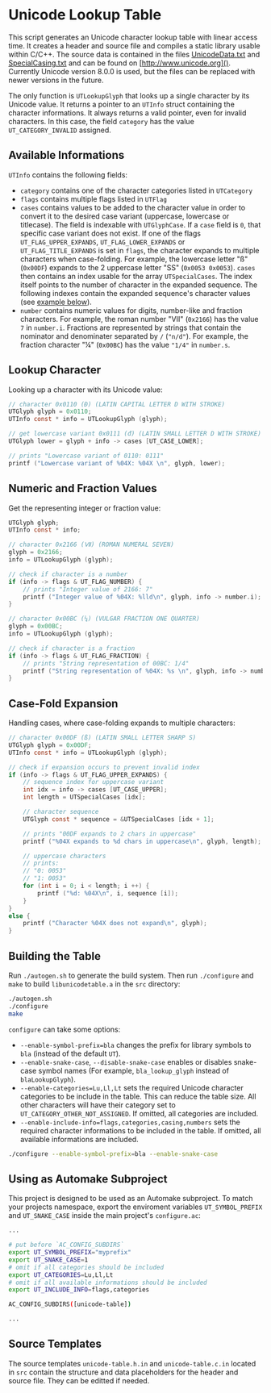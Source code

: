 Unicode Lookup Table
====================

This script generates an Unicode character lookup table with linear access time. It creates a header and source file and compiles a static library usable within C/C++. The source data is contained in the files [UnicodeData.txt](http://www.unicode.org/Public/8.0.0/ucd/UnicodeData.txt) and [SpecialCasing.txt](http://www.unicode.org/Public/8.0.0/ucd/SpecialCasing.txt) and can be found on [http://www.unicode.org](). Currently Unicode version 8.0.0 is used, but the files can be replaced with newer versions in the future.

The only function is `UTLookupGlyph` that looks up a single character by its Unicode value. It returns a pointer to an `UTInfo` struct containing the character informations. It always returns a valid pointer, even for invalid characters. In this case, the field `category` has the value `UT_CATEGORY_INVALID` assigned.

Available Informations
----------------------

`UTInfo` contains the following fields:

- `category` contains one of the character categories listed in `UTCategory`
- `flags` contains multiple flags listed in `UTFlag`
- `cases` contains values to be added to the character value in order to convert it to the desired case variant (uppercase, lowercase or titlecase). The field is indexable with `UTGlyphCase`. If a `case` field is `0`, that specific case variant does not exist. If one of the flags `UT_FLAG_UPPER_EXPANDS`, `UT_FLAG_LOWER_EXPANDS` or `UT_FLAG_TITLE_EXPANDS` is set in `flags`, the character expands to multiple characters when case-folding. For example, the lowercase letter "ß" (`0x00DF`) expands to the 2 uppercase letter "SS" (`0x0053 0x0053`). `cases` then contains an index usable for the array `UTSpecialCases`. The index itself points to the number of character in the expanded sequence. The following indexes contain the expanded sequence's character values (see [example below](#user-content-case-fold-expansion)).
- `number` contains numeric values for digits, number-like and fraction characters. For example, the roman number "Ⅶ" (`0x2166`) has the value `7` in `number.i`. Fractions are represented by strings that contain the nominator and denominater separated by `/` (`"n/d"`). For example, the fraction character "¼" (`0x00BC`) has the value `"1/4"` in `number.s`.

Lookup Character
----------------

Looking up a character with its Unicode value:

```c
// character 0x0110 (Đ) (LATIN CAPITAL LETTER D WITH STROKE)
UTGlyph glyph = 0x0110;
UTInfo const * info = UTLookupGlyph (glyph);

// get lowercase variant 0x0111 (đ) (LATIN SMALL LETTER D WITH STROKE)
UTGlyph lower = glyph + info -> cases [UT_CASE_LOWER];

// prints "Lowercase variant of 0110: 0111"
printf ("Lowercase variant of %04X: %04X \n", glyph, lower);
```

Numeric and Fraction Values
---------------------------

Get the representing integer or fraction value:

```c
UTGlyph glyph;
UTInfo const * info;

// character 0x2166 (Ⅶ) (ROMAN NUMERAL SEVEN)
glyph = 0x2166;
info = UTLookupGlyph (glyph);

// check if character is a number
if (info -> flags & UT_FLAG_NUMBER) {
	// prints "Integer value of 2166: 7"
	printf ("Integer value of %04X: %lld\n", glyph, info -> number.i);
}

// character 0x00BC (¼) (VULGAR FRACTION ONE QUARTER)
glyph = 0x00BC;
info = UTLookupGlyph (glyph);

// check if character is a fraction
if (info -> flags & UT_FLAG_FRACTION) {
	// prints "String representation of 00BC: 1/4"
	printf ("String representation of %04X: %s \n", glyph, info -> number.s);
}
```

Case-Fold Expansion
-------------------

Handling cases, where case-folding expands to multiple characters:

```c
// character 0x00DF (ß) (LATIN SMALL LETTER SHARP S)
UTGlyph glyph = 0x00DF;
UTInfo const * info = UTLookupGlyph (glyph);

// check if expansion occurs to prevent invalid index
if (info -> flags & UT_FLAG_UPPER_EXPANDS) {
	// sequence index for uppercase variant
	int idx = info -> cases [UT_CASE_UPPER];
	int length = UTSpecialCases [idx];

	// character sequence
	UTGlyph const * sequence = &UTSpecialCases [idx + 1];

	// prints "00DF expands to 2 chars in uppercase"
	printf ("%04X expands to %d chars in uppercase\n", glyph, length);

	// uppercase characters
	// prints:
	// "0: 0053"
	// "1: 0053"
	for (int i = 0; i < length; i ++) {
		printf ("%d: %04X\n", i, sequence [i]);
	}
}
else {
	printf ("Character %04X does not expand\n", glyph);
}
```

Building the Table
------------------

Run `./autogen.sh` to generate the build system. Then run `./configure` and `make` to build `libunicodetable.a` in the `src` directory:

```sh
./autogen.sh
./configure
make
```

`configure` can take some options:

- `--enable-symbol-prefix=bla` changes the prefix for library symbols to `bla` (instead of the default `UT`).
- `--enable-snake-case`, `--disable-snake-case` enables or disables snake-case symbol names (For example, `bla_lookup_glyph` instead of `blaLookupGlyph`).
- `--enable-categories=Lu,Ll,Lt` sets the required Unicode character categories to be include in the table. This can reduce the table size. All other characters will have their category set to `UT_CATEGORY_OTHER_NOT_ASSIGNED`. If omitted, all categories are included.
- `--enable-include-info=flags,categories,casing,numbers` sets the required character informations to be included in the table. If omitted, all available informations are included.

```sh
./configure --enable-symbol-prefix=bla --enable-snake-case
```

Using as Automake Subproject
----------------------------

This project is designed to be used as an Automake subproject. To match your projects namespace, export the enviroment variables `UT_SYMBOL_PREFIX` and `UT_SNAKE_CASE` inside the main project's `configure.ac`:

```sh
...

# put before `AC_CONFIG_SUBDIRS`
export UT_SYMBOL_PREFIX="myprefix"
export UT_SNAKE_CASE=1
# omit if all categories should be included
export UT_CATEGORIES=Lu,Ll,Lt
# omit if all available informations should be included
export UT_INCLUDE_INFO=flags,categories

AC_CONFIG_SUBDIRS([unicode-table])

...
```

Source Templates
----------------

The source templates `unicode-table.h.in` and `unicode-table.c.in` located in `src` contain the structure and data placeholders for the header and source file. They can be editted if needed.
